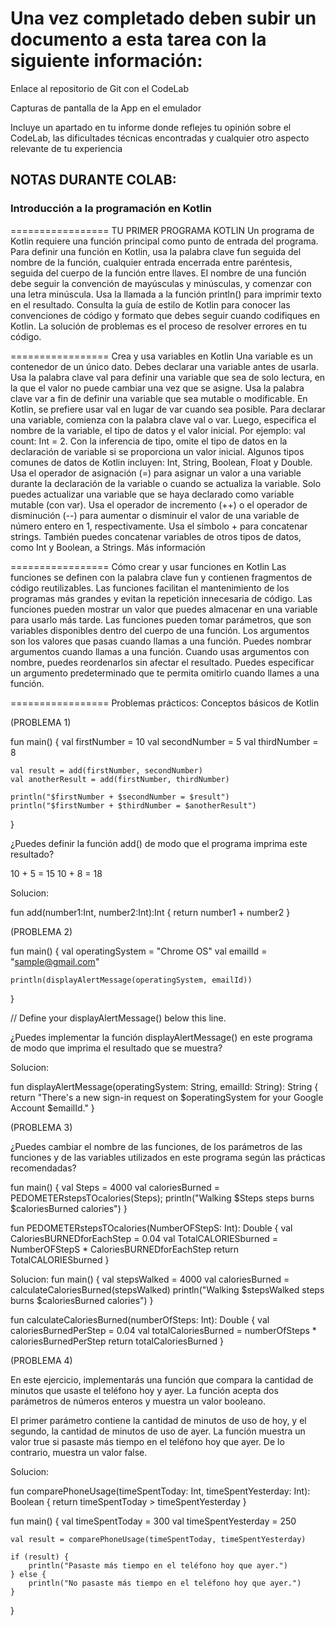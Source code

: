# Una vez completado deben subir un documento a esta tarea con la siguiente información:

Enlace al repositorio de Git con el CodeLab

Capturas de pantalla de la App en el emulador

Incluye un apartado en tu informe donde reflejes tu opinión sobre el CodeLab, las dificultades técnicas encontradas y cualquier otro aspecto relevante de tu experiencia




## NOTAS DURANTE COLAB:

### Introducción a la programación en Kotlin


=================   TU PRIMER PROGRAMA KOTLIN
Un programa de Kotlin requiere una función principal como punto de entrada del programa.
Para definir una función en Kotlin, usa la palabra clave fun seguida del nombre de la función, cualquier entrada encerrada entre paréntesis, seguida del cuerpo de la función entre llaves.
El nombre de una función debe seguir la convención de mayúsculas y minúsculas, y comenzar con una letra minúscula.
Usa la llamada a la función println() para imprimir texto en el resultado.
Consulta la guía de estilo de Kotlin para conocer las convenciones de código y formato que debes seguir cuando codifiques en Kotlin.
La solución de problemas es el proceso de resolver errores en tu código.


=================  Crea y usa variables en Kotlin
Una variable es un contenedor de un único dato.
Debes declarar una variable antes de usarla.
Usa la palabra clave val para definir una variable que sea de solo lectura, en la que el valor no puede cambiar una vez que se asigne.
Usa la palabra clave var a fin de definir una variable que sea mutable o modificable.
En Kotlin, se prefiere usar val en lugar de var cuando sea posible.
Para declarar una variable, comienza con la palabra clave val o var. Luego, especifica el nombre de la variable, el tipo de datos y el valor inicial. Por ejemplo: val count: Int = 2.
Con la inferencia de tipo, omite el tipo de datos en la declaración de variable si se proporciona un valor inicial.
Algunos tipos comunes de datos de Kotlin incluyen: Int, String, Boolean, Float y Double.
Usa el operador de asignación (=) para asignar un valor a una variable durante la declaración de la variable o cuando se actualiza la variable.
Solo puedes actualizar una variable que se haya declarado como variable mutable (con var).
Usa el operador de incremento (++) o el operador de disminución (--) para aumentar o disminuir el valor de una variable de número entero en 1, respectivamente.
Usa el símbolo + para concatenar strings. También puedes concatenar variables de otros tipos de datos, como Int y Boolean, a Strings.
Más información



=================  Cómo crear y usar funciones en Kotlin
Las funciones se definen con la palabra clave fun y contienen fragmentos de código reutilizables.
Las funciones facilitan el mantenimiento de los programas más grandes y evitan la repetición innecesaria de código.
Las funciones pueden mostrar un valor que puedes almacenar en una variable para usarlo más tarde.
Las funciones pueden tomar parámetros, que son variables disponibles dentro del cuerpo de una función.
Los argumentos son los valores que pasas cuando llamas a una función.
Puedes nombrar argumentos cuando llamas a una función. Cuando usas argumentos con nombre, puedes reordenarlos sin afectar el resultado.
Puedes especificar un argumento predeterminado que te permita omitirlo cuando llames a una función.




=================  Problemas prácticos: Conceptos básicos de Kotlin

(PROBLEMA 1)

fun main() {
    val firstNumber = 10
    val secondNumber = 5
    val thirdNumber = 8

    val result = add(firstNumber, secondNumber)
    val anotherResult = add(firstNumber, thirdNumber)

    println("$firstNumber + $secondNumber = $result")
    println("$firstNumber + $thirdNumber = $anotherResult")
}

¿Puedes definir la función add() de modo que el programa imprima este resultado?

10 + 5 = 15
10 + 8 = 18


Solucion:

fun add(number1:Int, number2:Int):Int {
    return number1 + number2
}


(PROBLEMA 2)



fun main() {
    val operatingSystem = "Chrome OS"
    val emailId = "sample@gmail.com"

    println(displayAlertMessage(operatingSystem, emailId))
}

// Define your displayAlertMessage() below this line.



¿Puedes implementar la función displayAlertMessage() en este programa de modo que imprima el resultado que se muestra?




Solucion:


fun displayAlertMessage(operatingSystem: String, emailId: String): String {
    return "There's a new sign-in request on $operatingSystem for your Google Account $emailId."
}


(PROBLEMA 3)

¿Puedes cambiar el nombre de las funciones, de los parámetros de las funciones y de las variables utilizados en este programa según las prácticas recomendadas?

fun main() {
    val Steps = 4000
    val caloriesBurned = PEDOMETERstepsTOcalories(Steps);
    println("Walking $Steps steps burns $caloriesBurned calories")
}

fun PEDOMETERstepsTOcalories(NumberOFStepS: Int): Double {
    val CaloriesBURNEDforEachStep = 0.04
    val TotalCALORIESburned = NumberOFStepS * CaloriesBURNEDforEachStep
    return TotalCALORIESburned
}


Solucion: 
fun main() {
    val stepsWalked = 4000
    val caloriesBurned = calculateCaloriesBurned(stepsWalked)
    println("Walking $stepsWalked steps burns $caloriesBurned calories")
}

fun calculateCaloriesBurned(numberOfSteps: Int): Double {
    val caloriesBurnedPerStep = 0.04
    val totalCaloriesBurned = numberOfSteps * caloriesBurnedPerStep
    return totalCaloriesBurned
}




(PROBLEMA 4)

En este ejercicio, implementarás una función que compara la cantidad de minutos que usaste el teléfono hoy y ayer. La función acepta dos parámetros de números enteros y muestra un valor booleano.

El primer parámetro contiene la cantidad de minutos de uso de hoy, y el segundo, la cantidad de minutos de uso de ayer. La función muestra un valor true si pasaste más tiempo en el teléfono hoy que ayer. De lo contrario, muestra un valor false.


Solucion:

fun comparePhoneUsage(timeSpentToday: Int, timeSpentYesterday: Int): Boolean {
    return timeSpentToday > timeSpentYesterday
}

fun main() {
    val timeSpentToday = 300
    val timeSpentYesterday = 250

    val result = comparePhoneUsage(timeSpentToday, timeSpentYesterday)

    if (result) {
        println("Pasaste más tiempo en el teléfono hoy que ayer.")
    } else {
        println("No pasaste más tiempo en el teléfono hoy que ayer.")
    }

}

